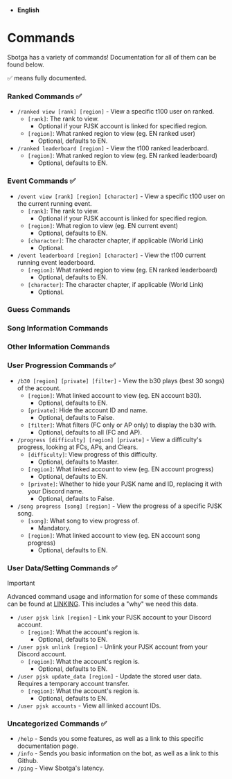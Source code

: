 - **English**
# Commands
Sbotga has a variety of commands! Documentation for all of them can be found below.

✅ means fully documented.
### Ranked Commands ✅
- `/ranked view [rank] [region]` - View a specific t100 user on ranked.
    - `[rank]`: The rank to view.
        - Optional if your PJSK account is linked for specified region.
    - `[region]`: What ranked region to view (eg. EN ranked user)
        - Optional, defaults to EN.
- `/ranked leaderboard [region]` - View the t100 ranked leaderboard.
    - `[region]`: What ranked region to view (eg. EN ranked leaderboard)
        - Optional, defaults to EN.
### Event Commands ✅
- `/event view [rank] [region] [character]` - View a specific t100 user on the current running event.
    - `[rank]`: The rank to view.
        - Optional if your PJSK account is linked for specified region.
    - `[region]`: What region to view (eg. EN current event)
        - Optional, defaults to EN.
    - `[character]`: The character chapter, if applicable (World Link)
        - Optional.
- `/event leaderboard [region] [character]` - View the t100 current running event leaderboard.
    - `[region]`: What ranked region to view (eg. EN ranked leaderboard)
        - Optional, defaults to EN.
    - `[character]`: The character chapter, if applicable (World Link)
        - Optional.
### Guess Commands
### Song Information Commands
### Other Information Commands
### User Progression Commands ✅
- `/b30 [region] [private] [filter]` - View the b30 plays (best 30 songs) of the account.
  - `[region]`: What linked account to view (eg. EN account b30).
      - Optional, defaults to EN.
  - `[private]`: Hide the account ID and name.
       - Optional, defaults to False.
  - `[filter]`: What filters (FC only or AP only) to display the b30 with.
      - Optional, defaults to all (FC and AP).
- `/progress [difficulty] [region] [private]` - View a difficulty's progress, looking at FCs, APs, and Clears.
  - `[difficulty]`: View progress of this difficulty.
      - Optional, defaults to Master.
  - `[region]`: What linked account to view (eg. EN account progress)
      - Optional, defaults to EN.
  - `[private]`: Whether to hide your PJSK name and ID, replacing it with your Discord name.
      - Optional, defaults to False.
- `/song progress [song] [region]` - View the progress of a specific PJSK song.
  - `[song]`: What song to view progress of.
      - Mandatory.
  - `[region]`: What linked account to view (eg. EN account song progress)
      - Optional, defaults to EN.
### User Data/Setting Commands ✅
> [!IMPORTANT]  
> Advanced command usage and information for some of these commands can be found at [LINKING](LINKING.md).
> This includes a "why" we need this data.

- `/user pjsk link [region]` - Link your PJSK account to your Discord account.
  - `[region]`: What the account's region is.
      - Optional, defaults to EN.
- `/user pjsk unlink [region]` - Unlink your PJSK account from your Discord account.
  - `[region]`: What the account's region is.
      - Optional, defaults to EN.
- `/user pjsk update_data [region]` - Update the stored user data. Requires a temporary account transfer.
  - `[region]`: What the account's region is.
      - Optional, defaults to EN.
- `/user pjsk accounts` - View all linked account IDs.
### Uncategorized Commands ✅
- `/help` - Sends you some features, as well as a link to this specific documentation page.
- `/info` - Sends you basic information on the bot, as well as a link to this Github.
- `/ping` - View Sbotga's latency.
